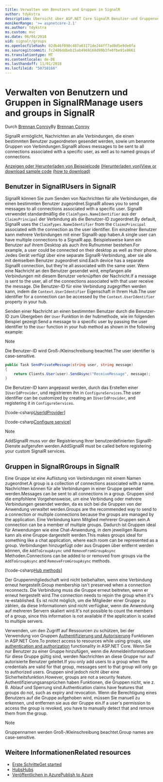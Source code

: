 ```yaml
---
title: Verwalten von Benutzern und Gruppen in SignalR
author: tdykstra
description: Übersicht über ASP.NET Core SignalR Benutzer-und Gruppenverwaltung.
monikerRange: '>= aspnetcore-2.1'
ms.author: tdykstra
ms.custom: mvc
ms.date: 06/04/2018
uid: signalr/groups
ms.openlocfilehash: 02db46f090c487a03171de244ff7ad0d5e9de0fa
ms.sourcegitcommit: fc2486ddbeb15ab4969168d99b3fe0fbe91e8661
ms.translationtype: MT
ms.contentlocale: de-DE
ms.lasthandoff: 11/01/2018
ms.locfileid: "50758166"
---
```

# <a name="manage-users-and-groups-in-signalr"></a><span data-ttu-id="05483-103">Verwalten von Benutzern und Gruppen in SignalR</span><span class="sxs-lookup"><span data-stu-id="05483-103">Manage users and groups in SignalR</span></span>

<span data-ttu-id="05483-104">Durch [Brennan Conroy](https://github.com/BrennanConroy)</span><span class="sxs-lookup"><span data-stu-id="05483-104">By [Brennan Conroy](https://github.com/BrennanConroy)</span></span>

<span data-ttu-id="05483-105">SignalR ermöglicht, Nachrichten an alle Verbindungen, die einen bestimmten Benutzer zugeordneten gesendet werden, sowie um benannte Gruppen von Verbindungen.</span><span class="sxs-lookup"><span data-stu-id="05483-105">SignalR allows messages to be sent to all connections associated with a specific user, as well as to named groups of connections.</span></span>

<span data-ttu-id="05483-106">[Anzeigen oder Herunterladen von Beispielcode](https://github.com/aspnet/Docs/tree/master/aspnetcore/signalr/groups/sample/) [(Herunterladen von)](xref:index#how-to-download-a-sample)</span><span class="sxs-lookup"><span data-stu-id="05483-106">[View or download sample code](https://github.com/aspnet/Docs/tree/master/aspnetcore/signalr/groups/sample/) [(how to download)](xref:index#how-to-download-a-sample)</span></span>

## <a name="users-in-signalr"></a><span data-ttu-id="05483-107">Benutzer in SignalR</span><span class="sxs-lookup"><span data-stu-id="05483-107">Users in SignalR</span></span>

<span data-ttu-id="05483-108">SignalR können Sie zum Senden von Nachrichten für alle Verbindungen, die einen bestimmten Benutzer zugeordnet.</span><span class="sxs-lookup"><span data-stu-id="05483-108">SignalR allows you to send messages to all connections associated with a specific user.</span></span> <span data-ttu-id="05483-109">SignalR verwendet standardmäßig die `ClaimTypes.NameIdentifier` aus der `ClaimsPrincipal` der Verbindung als die Benutzer-ID zugeordnet.</span><span class="sxs-lookup"><span data-stu-id="05483-109">By default, SignalR uses the `ClaimTypes.NameIdentifier` from the `ClaimsPrincipal` associated with the connection as the user identifier.</span></span> <span data-ttu-id="05483-110">Ein einzelner Benutzer kann mehrere Verbindungen mit einer SignalR-app haben.</span><span class="sxs-lookup"><span data-stu-id="05483-110">A single user can have multiple connections to a SignalR app.</span></span> <span data-ttu-id="05483-111">Beispielsweise kann ein Benutzer auf ihrem Desktop als auch ihre Rufnummer bestehen.</span><span class="sxs-lookup"><span data-stu-id="05483-111">For example, a user could be connected on their desktop as well as their phone.</span></span> <span data-ttu-id="05483-112">Jedes Gerät verfügt über eine separate SignalR-Verbindung, aber sie alle mit demselben Benutzer zugeordnet sind.</span><span class="sxs-lookup"><span data-stu-id="05483-112">Each device has a separate SignalR connection, but they're all associated with the same user.</span></span> <span data-ttu-id="05483-113">Wenn eine Nachricht an den Benutzer gesendet wird, empfangen alle Verbindungen mit diesem Benutzer verknüpften der Nachricht.</span><span class="sxs-lookup"><span data-stu-id="05483-113">If a message is sent to the user, all of the connections associated with that user receive the message.</span></span> <span data-ttu-id="05483-114">Die Benutzer-ID für eine Verbindung zugegriffen werden kann, indem die `Context.UserIdentifier` Eigenschaft in Ihrem Hub.</span><span class="sxs-lookup"><span data-stu-id="05483-114">The user identifier for a connection can be accessed by the `Context.UserIdentifier` property in your hub.</span></span>

<span data-ttu-id="05483-115">Senden einer Nachricht an einen bestimmten Benutzer durch die Benutzer-ID zum Übergeben der `User` Funktion in der hubmethode, wie im folgenden Beispiel gezeigt:</span><span class="sxs-lookup"><span data-stu-id="05483-115">Send a message to a specific user by passing the user identifier to the `User` function in your hub method as shown in the following example:</span></span>

> [!NOTE]
> <span data-ttu-id="05483-116">Die Benutzer-ID wird Groß-/Kleinschreibung beachtet.</span><span class="sxs-lookup"><span data-stu-id="05483-116">The user identifier is case-sensitive.</span></span>

```csharp
public Task SendPrivateMessage(string user, string message)
{
    return Clients.User(user).SendAsync("ReceiveMessage", message);
}
```

<span data-ttu-id="05483-117">Die Benutzer-ID kann angepasst werden, durch das Erstellen einer `IUserIdProvider`, und registrieren ihn in `ConfigureServices`.</span><span class="sxs-lookup"><span data-stu-id="05483-117">The user identifier can be customized by creating an `IUserIdProvider`, and registering it in `ConfigureServices`.</span></span>

[!code-csharp[UserIdProvider](groups/sample/customuseridprovider.cs?range=4-10)]

[!code-csharp[Configure service](groups/sample/startup.cs?range=21-22,39-42)]

> [!NOTE]
> <span data-ttu-id="05483-118">AddSignalR muss vor der Registrierung Ihrer benutzerdefinierten SignalR-Dienste aufgerufen werden.</span><span class="sxs-lookup"><span data-stu-id="05483-118">AddSignalR must be called before registering your custom SignalR services.</span></span>

## <a name="groups-in-signalr"></a><span data-ttu-id="05483-119">Gruppen in SignalR</span><span class="sxs-lookup"><span data-stu-id="05483-119">Groups in SignalR</span></span>

<span data-ttu-id="05483-120">Eine Gruppe ist eine Auflistung von Verbindungen mit einem Namen zugeordnet.</span><span class="sxs-lookup"><span data-stu-id="05483-120">A group is a collection of connections associated with a name.</span></span> <span data-ttu-id="05483-121">Nachrichten können für alle Verbindungen in einer Gruppe gesendet werden.</span><span class="sxs-lookup"><span data-stu-id="05483-121">Messages can be sent to all connections in a group.</span></span> <span data-ttu-id="05483-122">Gruppen sind die empfohlene Vorgehensweise, um eine Verbindung oder mehrere Verbindungen gesendet werden, da es sich bei die Gruppen von der Anwendung verwaltet werden.</span><span class="sxs-lookup"><span data-stu-id="05483-122">Groups are the recommended way to send to a connection or multiple connections because the groups are managed by the application.</span></span> <span data-ttu-id="05483-123">Eine Verbindung kann Mitglied mehrerer Gruppen sein.</span><span class="sxs-lookup"><span data-stu-id="05483-123">A connection can be a member of multiple groups.</span></span> <span data-ttu-id="05483-124">Dadurch ist Gruppen ideal für Anwendungen wie eine Chat-Anwendung, in dem jeweiligen Raums kann als eine Gruppe dargestellt werden.</span><span class="sxs-lookup"><span data-stu-id="05483-124">This makes groups ideal for something like a chat application, where each room can be represented as a group.</span></span> <span data-ttu-id="05483-125">Verbindungen hinzugefügt oder aus Gruppen über entfernt werden können, die `AddToGroupAsync` und `RemoveFromGroupAsync` Methoden.</span><span class="sxs-lookup"><span data-stu-id="05483-125">Connections can be added to or removed from groups via the `AddToGroupAsync` and `RemoveFromGroupAsync` methods.</span></span>

[!code-csharp[Hub methods](groups/sample/hubs/chathub.cs?range=15-27)]

<span data-ttu-id="05483-126">Der Gruppenmitgliedschaft wird nicht beibehalten, wenn eine Verbindung erneut hergestellt.</span><span class="sxs-lookup"><span data-stu-id="05483-126">Group membership isn't preserved when a connection reconnects.</span></span> <span data-ttu-id="05483-127">Die Verbindung muss die Gruppe erneut beitreten, wenn er erneut hergestellt wird.</span><span class="sxs-lookup"><span data-stu-id="05483-127">The connection needs to rejoin the group when it's re-established.</span></span> <span data-ttu-id="05483-128">Es ist nicht möglich, um die Mitglieder einer Gruppe zu zählen, da diese Informationen sind nicht verfügbar, wenn die Anwendung auf mehreren Servern skaliert wird.</span><span class="sxs-lookup"><span data-stu-id="05483-128">It's not possible to count the members of a group, since this information is not available if the application is scaled to multiple servers.</span></span>

<span data-ttu-id="05483-129">Verwenden, um den Zugriff auf Ressourcen zu schützen, bei der Verwendung von Gruppen [Authentifizierung und Autorisierung](xref:signalr/authn-and-authz) Funktionen in ASP.NET Core.</span><span class="sxs-lookup"><span data-stu-id="05483-129">To protect access to resources while using groups, use [authentication and authorization](xref:signalr/authn-and-authz) functionality in ASP.NET Core.</span></span> <span data-ttu-id="05483-130">Wenn Sie nur Benutzer zu einer Gruppe hinzufügen, wenn die Anmeldeinformationen für diese Gruppe gültig sind, werden Nachrichten an diese Gruppe nur auf autorisierte Benutzer geleitet.</span><span class="sxs-lookup"><span data-stu-id="05483-130">If you only add users to a group when the credentials are valid for that group, messages sent to that group will only go to authorized users.</span></span> <span data-ttu-id="05483-131">Gruppen sind jedoch nicht über eine Sicherheitsfunktion.</span><span class="sxs-lookup"><span data-stu-id="05483-131">However, groups are not a security feature.</span></span> <span data-ttu-id="05483-132">Authentifizierungsansprüchen haben Funktionen, die Gruppen nicht, wie z. B. Ablauf und Sperrung sind.</span><span class="sxs-lookup"><span data-stu-id="05483-132">Authentication claims have features that groups do not, such as expiry and revocation.</span></span> <span data-ttu-id="05483-133">Wenn die Berechtigung eines Benutzers auf die Gruppe aufgehoben wird, müssen Sie manuell zu erkennen, und entfernen sie aus der Gruppe ein.</span><span class="sxs-lookup"><span data-stu-id="05483-133">If a user's permission to access the group is revoked, you have to manually detect that and remove them from the group.</span></span>

> [!NOTE]
> <span data-ttu-id="05483-134">Gruppennamen werden Groß-/Kleinschreibung beachtet.</span><span class="sxs-lookup"><span data-stu-id="05483-134">Group names are case-sensitive.</span></span>

## <a name="related-resources"></a><span data-ttu-id="05483-135">Weitere Informationen</span><span class="sxs-lookup"><span data-stu-id="05483-135">Related resources</span></span>

* [<span data-ttu-id="05483-136">Erste Schritte</span><span class="sxs-lookup"><span data-stu-id="05483-136">Get started</span></span>](xref:tutorials/signalr)
* [<span data-ttu-id="05483-137">Hubs</span><span class="sxs-lookup"><span data-stu-id="05483-137">Hubs</span></span>](xref:signalr/hubs)
* [<span data-ttu-id="05483-138">Veröffentlichen in Azure</span><span class="sxs-lookup"><span data-stu-id="05483-138">Publish to Azure</span></span>](xref:signalr/publish-to-azure-web-app)
